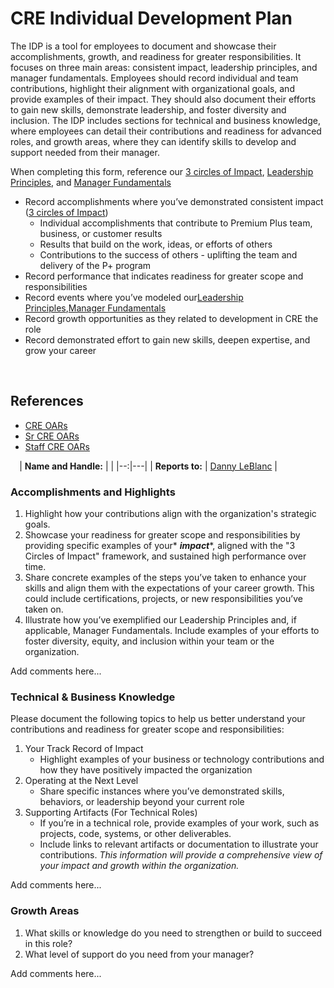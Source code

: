 # CRE Individual Development Plan 
The IDP is a tool for employees to document and showcase their accomplishments, growth, and readiness for greater responsibilities. It focuses on three main areas: consistent impact, leadership principles, and manager fundamentals. Employees should record individual and team contributions, highlight their alignment with organizational goals, and provide examples of their impact. They should also document their efforts to gain new skills, demonstrate leadership, and foster diversity and inclusion. The IDP includes sections for technical and business knowledge, where employees can detail their contributions and readiness for advanced roles, and growth areas, where they can identify skills to develop and support needed from their manager.

When completing this form, reference our [3 circles of Impact](https://thehub.github.com/hr/total-rewards/performance-and-development/#impact-drives-rewards-the-3-circles-of-impact), [Leadership Principles](https://thehub.github.com/github/#leadership-principles), and [Manager Fundamentals](https://thehub.github.com/hr/people-managers/)

* Record accomplishments where you’ve demonstrated consistent impact ([3 circles of Impact](https://thehub.github.com/hr/total-rewards/performance-and-development/#impact-drives-rewards-the-3-circles-of-impact))
  * Individual accomplishments that contribute to Premium Plus team, business, or customer results
  * Results that build on the work, ideas, or efforts of others
  * Contributions to the success of others - uplifting the team and delivery of the P+ program
* Record performance that indicates readiness for greater scope and responsibilities
* Record	 events where you’ve modeled our[Leadership Principles](https://thehub.github.com/github/#leadership-principles),[Manager Fundamentals](https://thehub.github.com/hr/people-managers/)
* Record growth opportunities as they related to development in CRE the role 
* Record demonstrated effort to gain new skills, deepen expertise, and grow your career

⠀
## References
* [CRE OARs](https://github.com/github/premium-support/blob/main/resources/CRE-OARs.md)
* [Sr CRE OARs](https://github.com/github/premium-support/blob/main/resources/SR-CRE-OARs.md)
* [Staff CRE OARs](https://github.com/github/premium-support/blob/main/resources/STAFF-CRE-OARs.md)

⠀
| **Name and Handle:** |  |
|--:|---|
| **Reports to:** | [Danny LeBlanc](mailto:dannyleblanc@github.com) |



### Accomplishments and Highlights 
1. Highlight how your contributions align with the organization's strategic goals.
2. Showcase your readiness for  greater scope and responsibilities by providing specific examples of your* ***impact****, aligned with the "3 Circles of Impact" framework, and sustained high performance over time.
3. Share concrete examples of the steps you’ve taken to enhance your skills and align them with the expectations of your career growth. This could include certifications, projects, or new responsibilities you’ve taken on.
4. Illustrate how you’ve exemplified our Leadership Principles and, if applicable, Manager Fundamentals. Include examples of your efforts to foster diversity, equity, and inclusion within your team or the organization.

Add comments here... 

### Technical & Business Knowledge 
Please document the following topics to help us better understand your contributions and readiness for greater scope and responsibilities: 
1.  Your Track Record of Impact
	* Highlight examples of your business or technology contributions and how they have positively impacted the organization
2. Operating at the Next Level
	* Share specific instances where you’ve demonstrated skills, behaviors, or leadership beyond your current role
3. Supporting Artifacts (For Technical Roles)
	* If you’re in a technical role, provide examples of your work, such as projects, code, systems, or other deliverables.
	* Include links to relevant artifacts or documentation to illustrate your contributions.
*This information will provide a comprehensive view of your impact and growth within the organization.*

Add comments here... 

### Growth Areas 
1. What skills or knowledge do you need to strengthen or build to succeed in this role?
2. What level of support do you need from your manager?

Add comments here...



